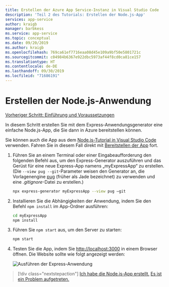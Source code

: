 ```yaml
---
title: Erstellen der Azure App Service-Instanz in Visual Studio Code
description: 'Teil 2 des Tutorials: Erstellen der Node.js-App'
services: app-service
author: kraigb
manager: barbkess
ms.service: app-service
ms.topic: conceptual
ms.date: 09/20/2019
ms.author: kraigb
ms.openlocfilehash: 769ca61ef7716eaa08d45e109a9bf50e5801721c
ms.sourcegitcommit: c04984b6367e922dbc5973af44f8cd0ca81ce157
ms.translationtype: HT
ms.contentlocale: de-DE
ms.lasthandoff: 09/30/2019
ms.locfileid: "71686191"
---
```

# <a name="create-your-nodejs-application"></a>Erstellen der Node.js-Anwendung

[Vorheriger Schritt: Einführung und Voraussetzungen](tutorial-vscode-azure-app-service-node-01.md)

In diesem Schritt erstellen Sie mit dem Express-Anwendungsgenerator eine einfache Node.js-App, die Sie dann in Azure bereitstellen können.

Sie können auch die App aus dem [Node.js-Tutorial in Visual Studio Code](https://code.visualstudio.com/docs/nodejs/nodejs-tutorial) verwenden. Fahren Sie in diesem Fall direkt mit [Bereitstellen der App](tutorial-vscode-azure-app-service-node-03.md) fort.

1. Führen Sie an einem Terminal oder einer Eingabeaufforderung den folgenden Befehl aus, um den Express-Generator auszuführen und das Gerüst für eine neue Express-App namens „myExpressApp“ zu erstellen. (Die `--view pug --git`-Parameter weisen den Generator an, die Vorlagenengine [pug](https://pugjs.org/api/getting-started.html) (früher als Jade bezeichnet) zu verwenden und eine *.gitignore*-Datei zu erstellen.)

    ```bash
    npx express-generator myExpressApp --view pug –git
    ```

1. Installieren Sie die Abhängigkeiten der Anwendung, indem Sie den Befehl `npm install` im App-Ordner ausführen:

    ```bash
    cd myExpressApp
    npm install
    ```

1. Führen Sie `npm start` aus, um den Server zu starten:

    ```bash
    npm start
    ```

1. Testen Sie die App, indem Sie [http://localhost:3000](http://localhost:3000) in einem Browser öffnen. Die Website sollte wie folgt angezeigt werden:

    ![Ausführen der Express-Anwendung](media/deploy-azure/express.png)

> [!div class="nextstepaction"]
> [Ich habe die Node.js-App erstellt.](tutorial-vscode-azure-app-service-node-03.md) [Es ist ein Problem aufgetreten.](https://www.research.net/r/PWZWZ52?tutorial=node-deployment-azureappservice&step=create-app)
